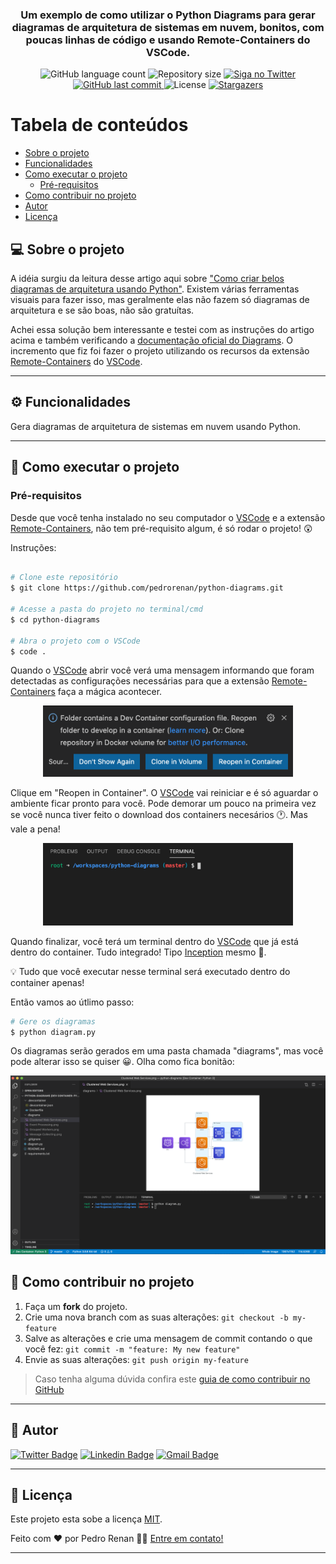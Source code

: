 <h3 align="center">
    Um exemplo de como utilizar o Python Diagrams para gerar diagramas de arquitetura de sistemas em nuvem, bonitos, com poucas linhas de código e usando Remote-Containers do VSCode.
</h3>

<p align="center">
  <img alt="GitHub language count" src="https://img.shields.io/github/languages/count/pedrorenan/python-diagrams">

  <img alt="Repository size" src="https://img.shields.io/github/repo-size/pedrorenan/python-diagrams">

  <a href="https://www.twitter.com/pedrorenan/">
    <img alt="Siga no Twitter" src="https://img.shields.io/twitter/url?url=https://github.com/pedrorenan/python-diagrams">
  </a>
  
  <a href="https://github.com/tgmarinho/README-ecoleta/commits/master">
    <img alt="GitHub last commit" src="https://img.shields.io/github/last-commit/pedrorenan/python-diagrams">
  </a>
    
   <img alt="License" src="https://img.shields.io/badge/license-MIT-brightgreen">
   <a href="https://github.com/pedrorenan/python-diagrams/stargazers">
    <img alt="Stargazers" src="https://img.shields.io/github/stars/pedrorenan/python-diagrams?style=social">
  </a>
  
</p>


Tabela de conteúdos
=================
<!--ts-->
   * [Sobre o projeto](#-sobre-o-projeto)
   * [Funcionalidades](#-funcionalidades)
   * [Como executar o projeto](#-como-executar-o-projeto)
     * [Pré-requisitos](#pré-requisitos)
   * [Como contribuir no projeto](#-como-contribuir-no-projeto)
   * [Autor](#-autor)
   * [Licença](#user-content--licença)
<!--te-->


## 💻 Sobre o projeto

A idéia surgiu da leitura desse artigo aqui sobre ["Como criar belos diagramas de arquitetura  usando Python"](https://towardsdatascience.com/create-beautiful-architecture-diagrams-with-python-7792a1485f97). Existem várias ferramentas visuais para fazer isso, mas geralmente elas não fazem só diagramas de arquitetura e se são boas, não são gratuítas.

Achei essa solução bem interessante e testei com as instruções do artigo acima e também verificando a [documentação oficial do Diagrams](https://diagrams.mingrammer.com/docs/getting-started/installation). O incremento que fiz foi fazer o projeto utilizando os recursos da extensão [Remote-Containers](https://marketplace.visualstudio.com/items?itemName=ms-vscode-remote.remote-containers) do [VSCode](https://code.visualstudio.com/download).

---

## ⚙️ Funcionalidades

Gera diagramas de arquitetura de sistemas em nuvem usando Python.
  
---


## 🚀 Como executar o projeto


### Pré-requisitos

Desde que você tenha instalado no seu computador o [VSCode](https://code.visualstudio.com/download) e a extensão [Remote-Containers](https://marketplace.visualstudio.com/items?itemName=ms-vscode-remote.remote-containers),  não tem pré-requisito algum, é só rodar o projeto! 😲

Instruções:

```bash

# Clone este repositório
$ git clone https://github.com/pedrorenan/python-diagrams.git

# Acesse a pasta do projeto no terminal/cmd
$ cd python-diagrams

# Abra o projeto com o VSCode
$ code .
```
Quando o  [VSCode](https://code.visualstudio.com/download) abrir você verá uma mensagem informando que foram detectadas as configurações necessárias para que a extensão  [Remote-Containers](https://marketplace.visualstudio.com/items?itemName=ms-vscode-remote.remote-containers) faça a mágica acontecer.

<p align="center">
  <img alt="Remote Containers Dialog" title="Remote Containers Dialog" src="./assets/python-diagrams-remote-containers-dialog.png" width="400px">
</p>

Clique em "Reopen in Container". O [VSCode](https://code.visualstudio.com/download) vai reiniciar e é só aguardar o ambiente ficar pronto para você. Pode demorar um pouco na primeira vez se você nunca tiver feito o download dos containers necesários 🕐. Mas vale a pena!

<p align="center">
  <img alt="Terminal inside Container" title="Terminal inside Container" src="./assets/python-diagrams-terminal-inside-vscode.png" width="400px">
</p>

Quando finalizar, você terá um terminal dentro do [VSCode](https://code.visualstudio.com/download) que já está dentro do container. Tudo integrado! Tipo [Inception](https://www.imdb.com/title/tt1375666/) mesmo 🍿. 

💡 Tudo que você executar nesse terminal será executado dentro do container apenas!

Então vamos ao útlimo passo:

```bash
# Gere os diagramas
$ python diagram.py
```
 
 Os diagramas serão gerados em uma pasta chamada "diagrams", mas você pode alterar isso se quiser  😀. Olha como fica bonitão:

<p align="center">
  <img alt="Running the project" title="Running the project" src="./assets/python-diagrams-running.png" width="800px">
</p>



## 💪 Como contribuir no projeto

1. Faça um **fork** do projeto.
2. Crie uma nova branch com as suas alterações: `git checkout -b my-feature`
3. Salve as alterações e crie uma mensagem de commit contando o que você fez: `git commit -m "feature: My new feature"`
4. Envie as suas alterações: `git push origin my-feature`
> Caso tenha alguma dúvida confira este [guia de como contribuir no GitHub](./CONTRIBUTING.md)

---

## 🦸 Autor



[![Twitter Badge](https://img.shields.io/badge/-@pedrorenan-1ca0f1?style=flat-square&labelColor=1ca0f1&logo=twitter&logoColor=white&link=https://twitter.com/pedrorenan)](https://twitter.com/pedrorenan) [![Linkedin Badge](https://img.shields.io/badge/-Pedro%20Renan-blue?style=flat-square&logo=Linkedin&logoColor=white&link=https://www.linkedin.com/in/opedrorenan/)](https://www.linkedin.com/in/opedrorenan/) 
[![Gmail Badge](https://img.shields.io/badge/-pedrorenan@gmail.com-c14438?style=flat-square&logo=Gmail&logoColor=white&link=mailto:pedrorenan@gmail.com)](mailto:pedrorenan@gmail.com)

---

## 📝 Licença

Este projeto esta sobe a licença [MIT](./LICENSE).

Feito com ❤️ por Pedro Renan 👋🏽 [Entre em contato!](https://www.linkedin.com/in/opedrorenan/)

---